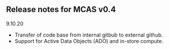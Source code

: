 
## Release notes for MCAS v0.4

9.10.20

- Transfer of code base from internal gitbub to external github.
- Support for Active Data Objects (ADO) and in-store compute.

